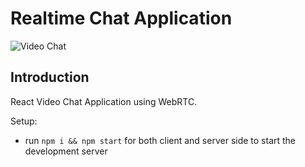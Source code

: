 # Realtime Chat Application

![Video Chat](https://github.com/ANMOLCODES/AirChat/blob/master/Media/airchat2.png)

## Introduction
  React Video Chat Application using WebRTC.

Setup:
- run ```npm i && npm start``` for both client and server side to start the development server
